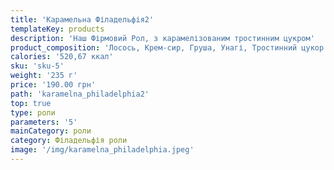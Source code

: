```yaml
---
title: 'Карамельна Філадельфія2'
templateKey: products
description: 'Наш Фірмовий Рол, з карамелізованим тростинним цукром'
product_composition: 'Лосось, Крем-сир, Груша, Унагі, Тростинний цукор'
calories: '520,67 ккал'
sku: 'sku-5'
weight: '235 г'
price: '190.00 грн'
path: 'karamelna_philadelphia2'
top: true
type: роли
parameters: '5'
mainCategory: роли
category: Філадельфія роли
image: '/img/karamelna_philadelphia.jpeg'
---
```


